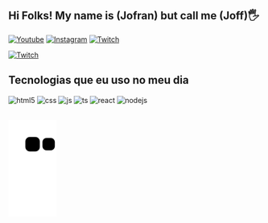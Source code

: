 ## Hi Folks! My name is (Jofran) but call me (Joff)🖐️

[![Youtube](https://img.shields.io/badge/YouTube-FF0000?style=for-the-badge&logo=youtube&logoColor=white)](https://www.youtube.com/channel/UC6OHSo-pago5m_zNAKD6rYg)
[![Instagram](https://img.shields.io/badge/Instagram-E4405F?style=for-the-badge&logo=instagram&logoColor=white)](https://www.instagram.com/soujoff/)
[![Twitch](https://img.shields.io/badge/Twitch-9146FF?style=for-the-badge&logo=twitch&logoColor=white)]()

[![Twitch](https://github-readme-stats.vercel.app/api?username=jofransantos&show_icons=true&theme=radical)]()

## Tecnologias que eu uso no meu dia

<div style="display: inline_block">
  <img align="center" alt="html5" src="https://img.shields.io/badge/HTML5-E34F26?style=for-the-badge&logo=html5&logoColor=white" />
  <img align="center" alt="css" src="https://img.shields.io/badge/CSS3-1572B6?style=for-the-badge&logo=css3&logoColor=white" />
  <img align="center" alt="js" src="https://img.shields.io/badge/JavaScript-F7DF1E?style=for-the-badge&logo=javascript&logoColor=black" />
  <img align="center" alt="ts" src="https://img.shields.io/badge/TypeScript-007ACC?style=for-the-badge&logo=typescript&logoColor=white" />
  <img align="center" alt="react" src="https://img.shields.io/badge/React-20232A?style=for-the-badge&logo=react&logoColor=61DAFB" />
  <img align="center" alt="nodejs" src="https://img.shields.io/badge/Node.js-43853D?style=for-the-badge&logo=node.js&logoColor=white" />
</div><br/>

![Snake animation](https://github.com/jofransantos/jofransantos/blob/output/github-contribution-grid-snake.svg)
